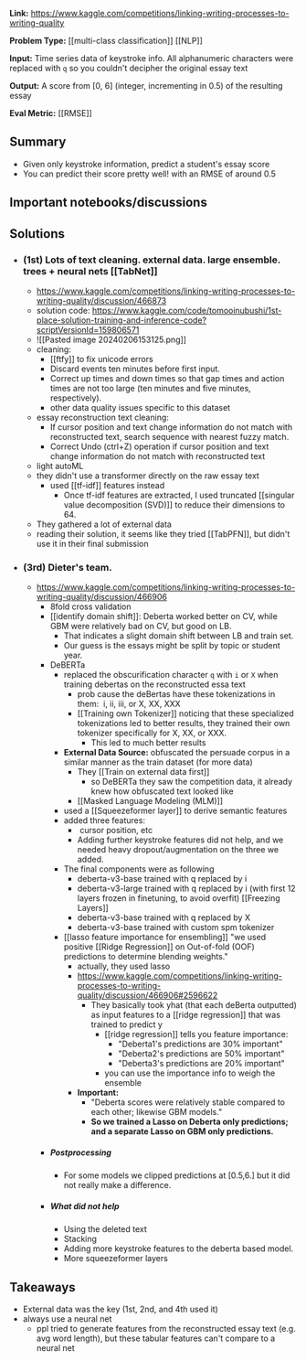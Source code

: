 **Link:** https://www.kaggle.com/competitions/linking-writing-processes-to-writing-quality

**Problem Type:** [[multi-class classification]] [[NLP]]

**Input:** Time series data of keystroke info. All alphanumeric characters were replaced with `q` so you couldn't decipher the original essay text

**Output:** A score from [0, 6] (integer, incrementing in 0.5) of the resulting essay

**Eval Metric:** [[RMSE]]
## Summary
- Given only keystroke information, predict a student's essay score
- You can predict their score pretty well! with an RMSE of around 0.5
## Important notebooks/discussions
## Solutions
- ### (1st) Lots of text cleaning. external data. large ensemble. trees + neural nets [[TabNet]]
	- https://www.kaggle.com/competitions/linking-writing-processes-to-writing-quality/discussion/466873
	- solution code: https://www.kaggle.com/code/tomooinubushi/1st-place-solution-training-and-inference-code?scriptVersionId=159806571
	- ![[Pasted image 20240206153125.png]]
	- cleaning:
		- [[ftfy]] to fix unicode errors
		- Discard events ten minutes before first input.
		- Correct up times and down times so that gap times and action times are not too large (ten minutes and five minutes, respectively).
		- other data quality issues specific to this dataset
	- essay reconstruction text cleaning:
		- If cursor position and text change information do not match with reconstructed text, search sequence with nearest fuzzy match.
		- Correct Undo (ctrl+Z) operation if cursor position and text change information do not match with reconstructed text
	- light autoML
	- they didn't use a transformer directly on the raw essay text
		- used [[tf-idf]] features instead
			- Once tf-idf features are extracted, I used truncated [[singular value decomposition (SVD)]] to reduce their dimensions to 64.
	- They gathered a lot of external data
	- reading their solution, it seems like they tried [[TabPFN]], but didn't use it in their final submission
- ### (3rd) Dieter's team.
	- https://www.kaggle.com/competitions/linking-writing-processes-to-writing-quality/discussion/466906
		- 8fold cross validation
		- [[identify domain shift]]: Deberta worked better on CV, while GBM were relatively bad on CV, but good on LB.
			- That indicates a slight domain shift between LB and train set.
			- Our guess is the essays might be split by topic or student year.
		- DeBERTa
			- replaced the obscurification character `q` with `i` or `X` when training debertas on the reconstructed essa text
				- prob cause the deBertas have these tokenizations in them:  i, ii, iii, or X, XX, XXX
				- [[Training own Tokenizer]] noticing that these specialized tokenizations led to better results, they trained their own tokenizer specifically for X, XX, or XXX.
					- This led to much better results
			- **External Data Source:** obfuscated the persuade corpus in a similar manner as the train dataset (for more data)
				- They [[Train on external data first]]
					- so DeBERTa they saw the competition data, it already knew how obfuscated text looked like
				- [[Masked Language Modeling (MLM)]]
			- used a [[Squeezeformer layer]] to derive semantic features
			- added three features:
				-  cursor position, etc
				- Adding further keystroke features did not help, and we needed heavy dropout/augmentation on the three we added.
			- The final components were as following
				- deberta-v3-base trained with q replaced by i
				- deberta-v3-large trained with q replaced by i (with first 12 layers frozen in finetuning, to avoid overfit) [[Freezing Layers]]
				- deberta-v3-base trained with q replaced by X
				- deberta-v3-base trained with custom spm tokenizer
			- [[lasso feature importance for ensembling]] "we used positive [[Ridge Regression]] on Out-of-fold (OOF) predictions to determine blending weights."
				- actually, they used lasso
				- https://www.kaggle.com/competitions/linking-writing-processes-to-writing-quality/discussion/466906#2596622
					-  They basically took yhat (that each deBerta outputted) as input features to a [[ridge regression]] that was trained to predict y
						- [[ridge regression]] tells you feature importance:
							- "Deberta1's predictions are 30% important"
							- "Deberta2's predictions are 50% important"
							- "Deberta3's predictions are 20% important"
						- you can use the importance info to weigh the ensemble
				- **Important:**
					- "Deberta scores were relatively stable compared to each other; likewise GBM models."
					- **So we trained a Lasso on Deberta only predictions; and a separate Lasso on GBM only predictions.**
		- ##### Postprocessing
			- For some models we clipped predictions at [0.5,6.] but it did not really make a difference.
		- ##### What did not help
			- Using the deleted text
			- Stacking
			- Adding more keystroke features to the deberta based model.
			- More squeezeformer layers

## Takeaways
- External data was the key (1st, 2nd, and 4th used it)
- always use a neural net
	- ppl tried to generate features from the reconstructed essay text (e.g. avg word length), but these tabular features can't compare to a neural net